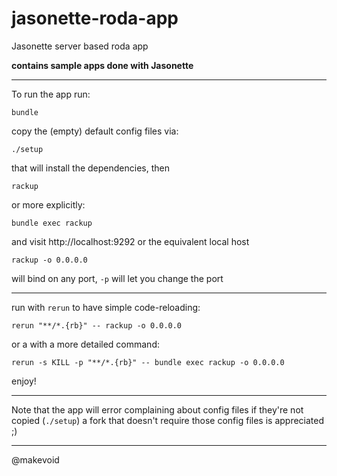 # jasonette-roda-app

Jasonette server based roda app


**contains sample apps done with Jasonette**

---

To run the app run:


    bundle


copy the (empty) default config files via:

    ./setup


that will install the dependencies, then

    rackup

or more explicitly:

    bundle exec rackup


and visit http://localhost:9292 or the equivalent local host


    rackup -o 0.0.0.0

will bind on any port, `-p` will let you change the port


---

run with `rerun` to have simple code-reloading:

`rerun "**/*.{rb}" -- rackup -o 0.0.0.0`

or a with a more detailed command:

`rerun -s KILL -p "**/*.{rb}" -- bundle exec rackup -o 0.0.0.0`

enjoy!

---


Note that the app will error complaining about config files if they're not copied (`./setup`) a fork that doesn't require those config files is <much> appreciated ;)


---

@makevoid
